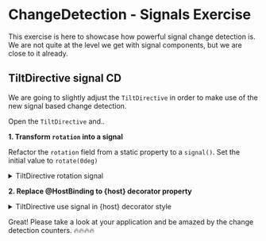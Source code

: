 # ChangeDetection - Signals Exercise

This exercise is here to showcase how powerful signal change detection is. We are not quite at the level
we get with signal components, but we are close to it already.

## TiltDirective signal CD

We are going to slightly adjust the `TiltDirective` in order to make use of the new signal based
change detection.

Open the `TiltDirective` and..

**1. Transform `rotation` into a signal**

Refactor the `rotation` field from a static property to a `signal()`. Set the initial value to `rotate(0deg)`

<details>
  <summary>TiltDirective rotation signal</summary>

```ts
// tilt.directive.ts

rotation = signal('rotate(0deg)');


```

</details>

**2. Replace @HostBinding to {host} decorator property**

<details>
  <summary>TiltDirective use signal in {host} decorator style</summary>

```ts
// tilt.directive.ts

@Directive({
  selector: '[tilt]',
  standalone: true,
  host: {
    '[style.transform]': 'rotation()'
  }
})
export class TiltDirective {
  
}


```

</details>

Great! Please take a look at your application and be amazed by the change detection counters.
🔥🔥🔥🔥
